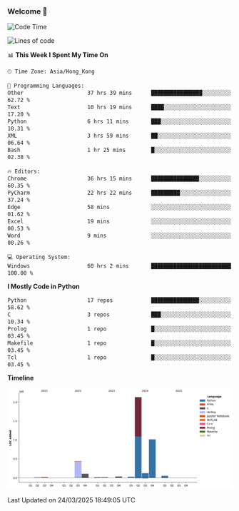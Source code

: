 ### Welcome 👋

<!--START_SECTION:waka-->
![Code Time](http://img.shields.io/badge/Code%20Time-1%2C721%20hrs%2014%20mins-blue)

![Lines of code](https://img.shields.io/badge/From%20Hello%20World%20I%27ve%20Written-4.0%20million%20lines%20of%20code-blue)

📊 **This Week I Spent My Time On** 

```text
🕑︎ Time Zone: Asia/Hong_Kong

💬 Programming Languages: 
Other                    37 hrs 39 mins      ████████████████░░░░░░░░░   62.72 % 
Text                     10 hrs 19 mins      ████░░░░░░░░░░░░░░░░░░░░░   17.20 % 
Python                   6 hrs 11 mins       ███░░░░░░░░░░░░░░░░░░░░░░   10.31 % 
XML                      3 hrs 59 mins       ██░░░░░░░░░░░░░░░░░░░░░░░   06.64 % 
Bash                     1 hr 25 mins        █░░░░░░░░░░░░░░░░░░░░░░░░   02.38 % 

🔥 Editors: 
Chrome                   36 hrs 15 mins      ███████████████░░░░░░░░░░   60.35 % 
PyCharm                  22 hrs 22 mins      █████████░░░░░░░░░░░░░░░░   37.24 % 
Edge                     58 mins             ░░░░░░░░░░░░░░░░░░░░░░░░░   01.62 % 
Excel                    19 mins             ░░░░░░░░░░░░░░░░░░░░░░░░░   00.53 % 
Word                     9 mins              ░░░░░░░░░░░░░░░░░░░░░░░░░   00.26 % 

💻 Operating System: 
Windows                  60 hrs 2 mins       █████████████████████████   100.00 % 
```

**I Mostly Code in Python** 

```text
Python                   17 repos            ███████████████░░░░░░░░░░   58.62 % 
C                        3 repos             ███░░░░░░░░░░░░░░░░░░░░░░   10.34 % 
Prolog                   1 repo              █░░░░░░░░░░░░░░░░░░░░░░░░   03.45 % 
Makefile                 1 repo              █░░░░░░░░░░░░░░░░░░░░░░░░   03.45 % 
Tcl                      1 repo              █░░░░░░░░░░░░░░░░░░░░░░░░   03.45 % 
```



**Timeline**

![Lines of Code chart](https://raw.githubusercontent.com/xhj2501/xhj2501/main/assets/bar_graph.png)


 Last Updated on 24/03/2025 18:49:05 UTC
<!--END_SECTION:waka-->

